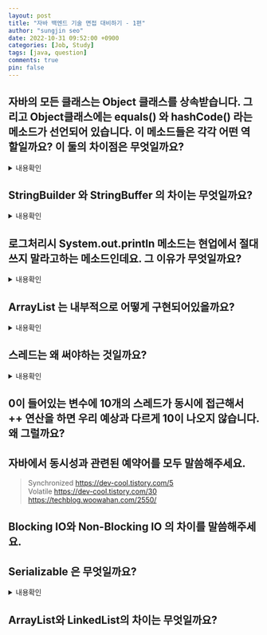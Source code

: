 ```yaml
---
layout: post
title: "자바 백엔드 기술 면접 대비하기 - 1편"
author: "sungjin seo"
date: 2022-10-31 09:52:00 +0900
categories: [Job, Study]
tags: [java, question]
comments: true
pin: false
---
```


## 자바의 모든 클래스는 Object 클래스를 상속받습니다. 그리고 Object클래스에는 equals() 와 hashCode() 라는 메소드가 선언되어 있습니다. 이 메소드들은 각각 어떤 역할일까요? 이 둘의 차이점은 무엇일까요?

<details>
<summary>내용확인</summary>
<div markdown="1">

> <strong>equals() 객체가 가지는 값이 같은지 비교하는 역할이며 hashCode()는 객체의 메모리 번지를 이용해서 해시코드를 만들어 리턴한다. 동일성비교를 하냐 동등성비교를 하느냐의 차이가 있다.</strong>

>><strong>동일성</strong> 비교는 == 비교다. 객체 인스턴스의 주소 값을 비교한다.
>> primitive data type의 경우 ==를 통해 값 비교가 가능하다.
>>
>><strong>동등성</strong> 비교는 equals() 메소드를 사용해서 객체 내부의 값을 비교한다.
>
> equals() 구현체
>``` java
>public boolean equals(Object anObject) {
>    if (this == anObject) {
>        return true;
>    }
>    if (anObject instanceof String) {
>        String aString = (String)anObject;
>        if (coder() == aString.coder()) {
>            return isLatin1() ? StringLatin1.equals(value, aString.value)
>                              : StringUTF16.equals(value, aString.value);
>        }
>    }
>    return false;
>}
>```
> hashCode() 구현체
>``` java
>public int hashCode() {
>    int h = hash;
>    if (h == 0 && value.length > 0) {
>        hash = h = isLatin1() ? StringLatin1.hashCode(value)
>                              : StringUTF16.hashCode(value);
>    }
>    return h;
>}
>```
>
> 재정의의 필요성
>> equals()와 hashcode()를 같이 재정의해야 하는 이유
>> 위의 그림과 같이  hashCode()를 재정의 하지 않으면 서로 다른 값 객체라도 해시값이 같을 수 있다.
>>equals()를 재정의 하지 않으면 hashCode()가 만든 해시 값을 이용하여 객체가 저장된 버킷을 찾을수는 있지만
>>해당 객체가 자신과 같은 객체인지 비교할 수 없기 때문에 null을 리턴하게 된다. 따라서 원하는 객체를 찾을수 없다.
>>이런 이유때문에 둘다 재정의해서 논리적 동등 객체일 경우 동일한 해시코드가 리턴되도록 해야한다.>
>
> 여기서부터는 잘 보지 않을 내용일거 같다
>
> [ Guaidlines to override hashCode() & equals() ]
>> hashCode와 equals를 생성하기 위해서는 같은 attribute를 이용하라.(e.g. Employee id)
>>
>> equals는 일관되어야 한다. 즉, 객체가 수정되지 않았다면 항상 결과가 동일해야 한다.
>>
>> a.equals(b) == true이면, a.hashCode() == b.hashCode() 역시 true여야 한다.
>>
>> 두 메소드는 항상 함께 오버라이드 되어야 한다.
>
> [ 라이브러리를 사용한 Override ]
>>  만약 ORM을 사용하고 있는 경우라면, hashCode와 equals를 오버라이드 하는 메소드 내부에서 Getter를 사용하기를 권장한다. 그 이유는 ORM에 의해 fields가 Lazy Loaded되어, getter를 부르기 전에는 사용이 불가능할 수 있기 때문이다.
>>  예를 들어 만약 Employee 클래스의 정보가 Lazy loaded 되었다면, id에 0이 할당되어 *e1.id == e2.id*가 0==0으로 처리될 수 있기 때문이다. 하지만 이것을 e1.getId() == e2.getId()로 수정한다면 ORM에 의해 id에 값이 할당된 후에 getId()가 호출가능하므로, 오작동을 멈출 수 있다.

아래의 예제처럼 객체의 값으로 동등성을 비교하려면 hashCode()를 오버라이딩해서 동일성을 유지하고 값을 비교해야한다.
```` java
import org.apache.commons.lang3.builder.EqualsBuilder;
import org.apache.commons.lang3.builder.HashCodeBuilder;
public class Employee
{
	private Integer id;
	private String firstname;
	private String lastName;
	private String department;

	//Setters and Getters

	@Override
	public int hashCode()
	{
		final int PRIME = 31;
		return new HashCodeBuilder(getId()%2==0?getId()+1:getId(), PRIME).toHashCode();
	}

	@Override
	public boolean equals(Object o) {
	if (o == null)
	   return false;

	if (o == this)
	   return true;

	if (o.getClass() != getClass())
	   return false;

	Employee e = (Employee) o;

	return new EqualsBuilder().
			  append(getId(), e.getId()).
			  isEquals();
	}
}
````
</div>
</details>

## StringBuilder 와 StringBuffer 의 차이는 무엇일까요?
<details>
<summary>내용확인</summary>
<div markdown="1">

><strong>StringBuilder</strong>는 동기화를 지원하지 않는 <mark>비동기</mark>식인 반면, <strong>StringBuffer</strong>는 <mark>동기</mark>화를 지원하여 멀티 스레드 환경에서도 안전하게 동작할 수 있습니다.

>그 이유는 StringBuffer는 메서드에서 synchronized 키워드를 사용하기 때문인데요.
>java에서 synchronized 키워드는 여러개의 스레드가 한 개의 자원에 접근할려고 할 때, 현재 데이터를 사용하고 있는 스레드를 제외하고 나머지 스레드들이 데이터에 접근할 수 없도록 막는 역할을 수행합니다.
>
> String 을 사용해야 할 때
>>"String 은 <mark>불변성</mark>을 갖는다" 라는 특징이 존재합니다.
>>그렇기 때문에 우리는 변하지 않는 문자열을 자주 사용할 경우 String 타입을 사용하는 것이 성능면에서 유리할 것 입니다.
>
>StringBuilder 를 사용 해야 할 때
>>StringBuilder는 동기화를 지원하지 않는 반면, 속도면에선 StringBuffer 보다 성능이 좋습니다.
>>그렇기 때문에 우리는 <mark>단일 스레드</mark> 환경 과 문자열의 추가, 수정, 삭제 등이 빈번히 발생하는 경우 StringBuilder를 사용하는 것이 성능면에서 유리할 것입니다.
>
>StringBuffer 를 사용해야 할 때
>>StringBuffer는 동기화를 지원하여 멀티 스레드 환경에서도 안전하게 동작할 수 있습니다.
>>그렇기 때문에 우리는 <mark>멀티 스레드</mark> 환경 과 문자열의 추가, 수정, 삭제 등이 빈번히 발생하는 경우 StringBuffer를 사용하는 것이 성능면에서 유리할 것입니다.

</div>
</details>

## 로그처리시 System.out.println 메소드는 현업에서 절대 쓰지 말라고하는 메소드인데요. 그 이유가 무엇일까요?

<details>
<summary>내용확인</summary>
<div markdown="1">

> <strong>System.out.println()을 호출하게 되면 디스크 I/O 동기화 처리가 되기 때문에 전체적인 시스템의 성능이 저하 될 수 있고, System.out.println() 으로 디버그 처리한 부분을 일일이 주석처리, 해제하는 것은 개발 및 운영의 효율을 떨어트릴 수 있다.</strong>

> 휘발된다
>> System.out.println() 은 로그가 표준 출력으로 출력된다.
>>
>>즉, 파일로 저장되지 않고 휘발된다는 의미이다. 로그는 에러가 발생한 상황을 기록하고, 추후 확인하여 문제를 진단하고, 재현하고, 고치기 위해 사용된다. 하지만 표준 출력으로 한번 출력되고 어디에도 저장되지 않으면 로그의 제 역할을 할 수 없다.
>>로그된 데이터는 실제로 기록되어야 한다. 하지만 System.out.println() 만으로는 불가능하다.
>
>에러 발생 시 추적할 수 있는 최소한의 정보가 남지 않는다
>>System.out.println() 은 인자로 전달한 문자열만을 출력한다.
>>
>>문제가 발생한 날짜, 시각 그리고 문제의 수준, 로그가 발생한 위치 등 최소한의 정보가 기록되지 않는다는 것 이다. 이런 제한적인 정보만으로는 문제를 해결하기 어려울 것 이다. 물론 이런 정보도 함께 인자로 전달한다면 충분히 에러와 장애를 추적할 수 있는 정보를 남길수야 있지만… 매번 그런 정보를 일일히 남기기엔 번거로울 것 이다.
>
> 로그 출력 레벨을 사용할 수 없다
>>로컬에서 개발할 때에는 디버깅을 위한 아주 상세한 정보가 출력되어 확인할 수 있어야한다.
>>
>>하지만, 프로덕션에서 동작하는 코드는 에러/장애가 발생할 때 문제를 진단할 수 있는 정보만을 남겨야한다. 개발시에만 사용되는 정보와 문제 상황에 대한 정보가 함께 로깅된다면 문제 해결을 위한 정작 중요한 정보를 얻기 힘들 뿐더러, 민감한 정보를 로그로 남길수도 있기 때문이다. 또한 의미없는 로그가 쌓여 서버 용량을 차지할 수도 있다.
>>따라서 로깅 라이브러리는 환경에 맞게(로컬 개발 환경, 개발 서버, 프로덕션 서버 등) 로그가 출력될 수 있도록 로그 출력 레벨이라는 기능을 제공한다. 많이 사용되는 Logback이라는 라이브러리에서는 TRACE, DEBUG, INFO, WARN, ERROR, FATAL 와 같은 레벨을 제공한다. 하지만 System.out.println() 은 이런 기능을 제공하지 않는다. 어떤 환경에서든 동일한 로그가 출력된다. 프로덕션에서 이런 로그를 제거하려면 코드를 일일히 제거하거나 주석처리하거나 별도의 조건문을 설정하는 등 번거로운 일들을 해야한다.
>>
> 성능저하의 원인이 될 수 있다
System.out.println() 의 구현을 한번 살펴보자.
> ```` java
>'/**
>  * Terminates the current line by writing the line separator string.  The
>  * line separator string is defined by the system property
>  * {@code line.separator}, and is not necessarily a single newline
>  * character ({@code '\n'}).
> */
> public void println() {
>     newLine();
> }
>````
>println() 은 newLine() 을 호출한다. newLine() 의 구현도 살펴보자.
> ```` java
> private void newLine() {
>     try {
>         synchronized (this) {
>             ensureOpen();
>             textOut.newLine();
>         // ...
>````
>synchronized 키워드가 붙어있다. 이때 newLine() 메소드는 임계영역(critical section)이 된다. 멀티 쓰레드 환경에서 A 쓰레드가 newLine() 메소드를 실행하면, 메소드는 잠기게 된다. 다른 쓰레드는 A 쓰레드가 모두 사용하고 잠금을 풀어준 뒤에서야 newLine() 메소드를 실행할 수 있다. 오버헤드가 발생하게 되는 것 이다.
>스프링을 실행하는 톰캣은 멀티 쓰레드로 동작한다. 요청이 오면 쓰레드 풀에서 쓰레드를 하나 가져와 요청을 처리한다. 그런데, System.out.println() 을 여러 쓰레드가 사용하면 그만큼 위에서 이야기한 오버헤드가 발생하고 처리가 느려질 것 이다. 따라서 실제 프로덕트의 코드에서는 System.out.println() 을 절대 사용해서는 안된다.
>
>>한 번 요청 시 5000명의 사용자를 요청하고, 처리 과정에서 응답시간이 20초 걸리는 사이트가 있는데, 원인을 알아보니 5000명의 정보를 다 System.out.println()으로 처리하고있던 것이다. 이는 System.out.println()을 줄임으로써 응답시간이 6초까지 줄었다. - 이상민, 자바 성능 튜닝이야기, 인사이트, 2013
</div>
</details>

## ArrayList 는 내부적으로 어떻게 구현되어있을까요?

<details>
<summary>내용확인</summary>
<div markdown="1">

> <strong>배열로 구성되어 있으며 배열의 사이즈는 동적으로 조정됩니다.</strong>

><strong>ArrayList</strong>
>ArrayList는 배열을 좀 더 편하게 쓸수있도록 Java에서 제공해주는 Class입니다.
><br>일반 배열과는 다르게 메모리가 가능한한 추가할 수 있고 삭제에 대해서도 해당 index를 비워두기만 하는게 아니라 재정렬해주는 기능을 기본으로 제공해주고 있습니다.
>
><strong>interface와 내부 변수 확인</strong>
>``` java
> public class ArrayList<E> extends AbstractList<E>
> implements List<E>, RandomAccess, Cloneable, java.io.Serializable
> ```
> ArrayList는 AbstractList를 extends 받았고 List, RandomAccess, Cloneable, Serializable을 implements 받았습니다.
>
> RandomAccess는 index를 통해 직접 바로 접근 할수 있는 자료구조라는 의미입니다.
>
>그리고 아래가 ArrayList를 사용했을 때 실제로 데이터가 담기는 내부 변수입니다.
>
>``` java
>/**
> * The array buffer into which the elements of the ArrayList are stored.
> * The capacity of the ArrayList is the length of this array buffer. Any
> * empty ArrayList with elementData == DEFAULTCAPACITY_EMPTY_ELEMENTDATA
> * will be expanded to DEFAULT_CAPACITY when the first element is added.
> */
>transient Object[] elementData; // non-private to simplify nested class access
>```
> 여기서 우리는 ArrayList는 우리가 아는 일반적인 배열로 구현되어있다는 것을 알 수 있습니다. 그리고 주석을 보면 해당 배열의 크기는 우리가 처음 add를 할 때 정해진다고 써있습니다
>
> 생성자
List<String> list = new ArrayList<>();
ArrayList를 사용하고 싶으면 보통 우리는 위와같이 선언하고 사용합니다. 이렇게 선언했을때 ArrayList에서 일어나는 내부로직을 알아보도록 하겠습니다.
>
>``` java
>/**
> * Constructs an empty list with an initial capacity of ten.
> */
>public ArrayList() {
>    this.elementData = DEFAULTCAPACITY_EMPTY_ELEMENTDATA;
>}
>```
>일반적으로 사용하는 별도의 파라미터가 없는 생성자입니다. Array에 값을 대입하는걸 알 수 있습니다. DEFAULTCAPACITY_EMPTY_ELEMENTDATA의 값은 비어있는 Array값입니다. 즉, size 0의 Array가 만들어질 것입니다.
>
>``` java
>/**
> * Constructs an empty list with the specified initial capacity.
> *
> * @param  initialCapacity  the initial capacity of the list
> * @throws IllegalArgumentException if the specified initial capacity
> *         is negative
> */
>public ArrayList(int initialCapacity) {
>    if (initialCapacity > 0) {
>        this.elementData = new Object[initialCapacity];
>    } else if (initialCapacity == 0) {
>        this.elementData = EMPTY_ELEMENTDATA;
>    } else {
>        throw new IllegalArgumentException("Illegal Capacity: "+
>    initialCapacity);
>    }
>}
>```
>instance를 생성할 때 생성자에 int형의 파라미터를 넘길 수 있습니다. 파라미터의 값에 따라서 바로 초기화 되는것을 알 수 있습니다.
>
><h3>add</h3>
>#add(Object)는 ArrayList의 제일 마지막에 값을 하나 추가하는 method입니다. 중간에 삽입하고 싶으시다면 #add(index, Object)를 사용하시면 됩니다. #add(Object)를 코드로 한번 알아보도록 하겠습니다.
>``` java
>public boolean add(E e) {
>    ensureCapacityInternal(size + 1);  // Increments modCount!!
>    elementData[size++] = e;
>    return true;
>}
>```
>실제 코드를 실행했을 때 발생하는 로직입니다. 가장먼저 내부 Object[]배열의 크기를 재산정합니다. 그리고 해당배열에 값을 입력 후 size값을 증가 그리고 return합니다.
>``` java
>private void ensureCapacityInternal(int minCapacity{
>    ensureExplicitCapacity(calculateCapacity(elementData, minCapacity));
>}
>```
>현재 Object[] 배열과 size + 1 의 값을 이용하여 배열의 크기를 재산정(#calculateCapacity) 한 후 적용(#ensureExplicitCapacity)한다는 것을 알 수 있었습니다. 배열의 크기는 어떻게 재산정하는지 보도록 하겠습니다.
>
>``` java
>private static int calculateCapacity(Object[] elementData, int minCapacity) {
>    if (elementData == DEFAULTCAPACITY_EMPTY_ELEMENTDATA) {
>        return Math.max(DEFAULT_CAPACITY, minCapacity);
>    }
>    return minCapacity;
>}
>```
>ArrayList가 현재 빈배열(초기화 상태)라고 하면 기본크기(DEFALUT_CAPACITY = 10)와 입력된 값 중 큰 값을 return하며 그게 아니라면 size + 1의 크기를 return합니다.
>
>``` java
>private void ensureExplicitCapacity(int minCapacity) {
>    modCount++;
>
>    // overflow-conscious code
>    if (minCapacity - elementData.length > 0)
>        grow(minCapacity);
>}
>```
>#calculateCapacity에서 return 받은 값을 minCapacity로 사용합니다. 그리고 해당 값이 Object[]의 크기보다 크다면 #grow라는 메서드를 호출하고 있습니다.
>
>``` java
>/**
>  * Increases the capacity to ensure that it can hold at least the
>  * number of elements specified by the minimum capacity argument.
>  *
>  * @param minCapacity the desired minimum capacity
> */
>private void grow(int minCapacity) {
>    // overflow-conscious code
>    int oldCapacity = elementData.length;
>    int newCapacity = oldCapacity + (oldCapacity >> 1);
>    if (newCapacity - minCapacity < 0)
>        newCapacity = minCapacity;
>    if (newCapacity - MAX_ARRAY_SIZE > 0)
>        newCapacity = hugeCapacity(minCapacity);
>     // minCapacity is usually close to size, so this is a win:
>        elementData = Arrays.copyOf(elementData, newCapacity);
>}
>```
>  로직을 보니 이 메서드가 실제로 배열의 크기를 재산정하고 기존(old)에 있던 정보를 새로운 배열(new)에 넣는 메서드입니다. 로직을 보면 newCapacity가 새로 만들어질 배열의 크기입니다. 이 값은 oldCapacity + (oldCapacity >> 1);입니다. 즉 기존 크기에서 50%의 크기를 더해서 새로운 크기를 산정하는 것입니다. 만약 해당크기가 minCapacity보다 작다면 minCapacity 값으로 재산정됩니다. 한번도 add하지 않았을때 10의 크기를 가지게 되는것입니다.
> 이런로직으로 ArrayList는 add 메서드가 호출될 때 크기를 재산정하고 실제 데이터가 들어가 있는 크기인 size index에 값을 넣은 후 size를 1증가 시킨후 return합니다.
>
>위의 로직에 따라 크기를 재산정 할때는 원래크기만큼 새로운 배열에 복사를 해야하므로 시간복잡도 O(n)을 가지며 추가할 때 O(1)을 가지게 되는것을 알 수 있었습니다. 크기를 overflow하지 않아 재산정을 하지 않을때는 O(1), 재산정이 필요하면 O(n)으로 정의할 수 있을 것입니다.
><h3>remove</h3>
>반대로 remove를 통해 들어있는 데이터를 제거하는 메서드를 한번 보도록 하겠습니다. remove는 E remove(int index)와 boolean remove(Object o)으로 index 기준으로 삭제와 value에 대한 삭제가 있습니다. 저희는 index기준의 삭제를 알아보도록 하겠습니다.
>
>``` java
>/**
>  * Removes the element at the specified position in this list.
>  * Shifts any subsequent elements to the left (subtracts one from their
>  * indices).
>  *
>  * @param index the index of the element to be removed
>  * @return the element that was removed from the list
>  * @throws IndexOutOfBoundsException {@inheritDoc}
> */
>public E remove(int index) {
>    rangeCheck(index);
>    modCount++;
>    E oldValue = elementData(index);
>
>    int numMoved = size - index - 1;
>    if (numMoved > 0)
>        System.arraycopy(elementData, index+1, elementData, index, numMoved);
>        elementData[--size] = null; // clear to let GC do its work
>    return oldValue;
>}
>```
>remove 메서드를 실행하면 가장 먼저 입력받은 index가 적절한 값인지 체크합니다. 그리고 삭제되는 Object의 값을 가져와서 변수에 담습니다. 그 후 arraycopy를 이용해 삭제되는 부분 + 1 ~ 마지막까지의 영역을 삭제되는 부분의 시작점을 기준으로 해서 옮깁니다. 그러면 삭제될 부분의 값은 다음 index의 값으로 겹쳐서 덮여 쓰여지게 됩니다. 그리고 size의 마지막 index는 size - 1의 값과 중복되기 때문에 null처리를 하여 GC가 삭제할 수 있도록 합니다. 그 후 임시 변수에 담아두었던 삭제된 값을 리턴합니다.
>``` java
>private void rangeCheck(int index) {
>    if (index >= size)
>        throw new IndexOutOfBoundsException(outOfBoundsMsg(index));
>}
>```
>index범위가 적절한지 체크하는 부분입니다. size보다 index값이 크거나 같으면 범위를 넘은것으로 Exception이 발생합니다.
>
>``` java
>E elementData(int index) {
>    return (E) elementData[index];
>}
>```
>배열의 값을 가져오는 메서드를 호출하여 oldValue에 넣는 메서드입니다.
>``` java showLineNumbers
>int numMoved = size - index - 1;
>if (numMoved > 0)
>    System.arraycopy(elementData, index+1, elementData, index, numMoved);
>elementData[--size] = null; // clear to let GC do its work
>
>return oldValue;
>
>```
>![img][arraylist_remove]
>
>중요한 부분이므로 이미지로 다시 설명드리겠습니다. 코드에 따르면 위와 같이 삭제되는 index의 다음부터 복사하여 삭제되는 index에 붙여 넣습니다. 그렇게 되면 6번과 7번 index가 중복이 일어납니다. 따라서 elementData[--size] = null; 코드를 통해 7번(마지막) index의 값을 null로 변경해 주는것입니다.
>삭제를 할때 우리는 index + 1에서 부터의 값을 index부터 시작하게끔 복사한다는 것을 알 수 있었습니다. 그때 O(n)의 시간복잡도를 가지며 마지막 값을 null로 변경해줍니다. 이때는 O(1)을 가지겠죠. 삭제에 대해서는 항상 시간복잡도 O(n)을 가진다는 것을 알 수 있습니다.
>
</div>
</details>

## 스레드는 왜 써야하는 것일까요?
<details>
<summary>내용확인</summary>
<div markdown="1">

><strong>⚡ 메모리 절약</strong><br>
>>OS마다 다르지만, 무슨 작업을 수행하려고 할 때 JVM은 적어도 32~64MB 물리 메모리 점유한다.
근데 스레드는 1MB 이내의 메모리만 점유한다. 그래서 스레드를 '경량 프로세스'라고도 부른다.

><strong>⚡ 프로세스 콘텍스트 스위칭(Context Switching)에 비해 오버헤드 절감</strong><br>
>>멀티 프로세스로 실행되는 작업을 멀티 스레드로 실행하게 되면 프로세스를 생성하여 자원을 할당하는 과정도 줄어들뿐더러 프로세스를 콘텍스트 스위칭(Context Switching)하는 것보다 오버헤드를 더 줄일 수 있게 된다.

><strong>⚡ 작업들 간 통신 비용 절감</strong>
>>프로세스 간의 통신 비용보다 하나의 프로세스 내에서 여러 스레드 간의 통신 비용이 훨씬 적으므로 작업들 간의 통신 부담을 줄일 수 있게 된다.
>
>![img][jvm_thread]
>
>NEW
>>스레드 객체는 생성됐지만 아직 스레드 대기열 큐에 올라가지 않았고 start() 되지 않은 상태이다.
>
>RUNNABLE
>>start()가 호출돼 실행 대기 중인 상태이다. run() 이 호출되면 running 상태가 된다.
>
>WAITING
>>일시정지 상태이며 다른 스레드의 통지(nofity)를 기다리는 상태이다.
>
>TIMED_WAITING
>>일시정지 상태이며 일정 시간 동안 기다리는 상태이다.
>
>TERMINATED
>>스레드 실행을 마치고 종료한다. run() 이 끝나면 소멸된다.
>
>BLOCK
>>일시정지 상태이며 사용하려는 객체의 모니터 락(monitor lock)이 풀리기를 기다리는 상태이다.
>
>참고로 자바, 스프링에서는 스레드를 내부적으로 관리해주면서 스레드 종료까지 시켜주진 않는다.
>이는 개발자가 직접 처리해야 하는 것이지 시스템에 맡기는 것이 아니다.
</div>
</details>

## 0이 들어있는 변수에 10개의 스레드가 동시에 접근해서 ++ 연산을 하면 우리 예상과 다르게 10이 나오지 않습니다. 왜 그럴까요?


## 자바에서 동시성과 관련된 예약어를 모두 말씀해주세요.
>Synchronized https://dev-cool.tistory.com/5
><br>Volatile https://dev-cool.tistory.com/30
><br>https://techblog.woowahan.com/2550/

## Blocking IO와 Non-Blocking IO 의 차이를 말씀해주세요.

## Serializable 은 무엇일까요?
<details>
<summary>내용확인</summary>
<div markdown="1">

>자바 직렬화란 자바 시스템 내부에서 사용되는 객체 또는 데이터를 외부의 자바 시스템에서도 사용할 수 있도록 바이트(byte) 형태로 데이터 변환하는 기술과
바이트로 변환된 데이터를 다시 객체로 변환하는 기술(역직렬화)을 아울러서 이야기합니다.
<br>시스템적으로 이야기하자면 JVM(Java Virtual Machine 이하 JVM)의 메모리에 상주(힙 또는 스택)되어 있는 객체 데이터를 바이트 형태로 변환하는 기술과
직렬화된 바이트 형태의 데이터를 객체로 변환해서 JVM으로 상주시키는 형태를 같이 이야기합니다.

</div>
</details>

## ArrayList와 LinkedList의 차이는 무엇일까요?

[arraylist_remove]: https://github.com/sungjinseo/image-repository/blob/master/blog/2202-10-31-JAVA%EC%9D%B8%ED%84%B0%EB%B7%B0/arraylist_remove.png?raw=true
[jvm_thread]: https://github.com/sungjinseo/image-repository/blob/master/blog/2202-10-31-JAVA%EC%9D%B8%ED%84%B0%EB%B7%B0/jvm_thread.png?raw=true
